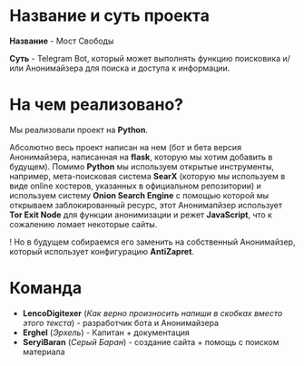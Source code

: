 # Название и суть проекта 
**Название** - Мост Свободы

**Суть** - Telegram Bot, который может выполнять функцию поисковика и/или Анонимайзера для поиска и доступа к информации.

# На чем реализовано? 
Мы реализовали проект на **Python**. 

Абсолютно весь проект написан на нем (бот и бета версия Анонимайзера, написанная на **flask**, которую мы хотим добавить в будущем). Помимо **Python** мы используем открытые инструменты, например, мета-поисковая система **SearX** (которую мы используем в виде online хостеров, указанных в официальном репозитории) и используем систему **Onion Search Engine** с помощью которой мы открываем заблокированный ресурс, этот Анонимапйзер использует **Tor Exit Node** для функции анонимизации и режет **JavaScript**, что к сожалению ломает некоторые сайты. 

! Но в будущем собираемся его заменить на собственный Анонимайзер, который использует конфигурацию **AntiZapret**. 

# Команда 
- **LencoDigitexer** (*Как верно произносить напиши в скобках вместо этого текста*) - разработчик бота и Анонимайзера 
- **Erghel** (*Эрхель*) - Капитан + документация
- **SeryiBaran** (*Серый Баран*) - создание сайта + помощь с поиском материала 
